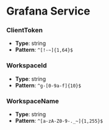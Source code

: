 # Grafana Service

### ClientToken
- **Type**: string
- **Pattern**: `^[!-~]{1,64}$`

### WorkspaceId
- **Type**: string
- **Pattern**: `^g-[0-9a-f]{10}$`

### WorkspaceName
- **Type**: string
- **Pattern**: `^[a-zA-Z0-9-._~]{1,255}$`

